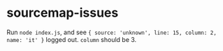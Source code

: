 # sourcemap-issues

Run `node index.js`, and see `{ source: 'unknown', line: 15, column: 2, name: 'it' }` logged out. `column` should be 3.
